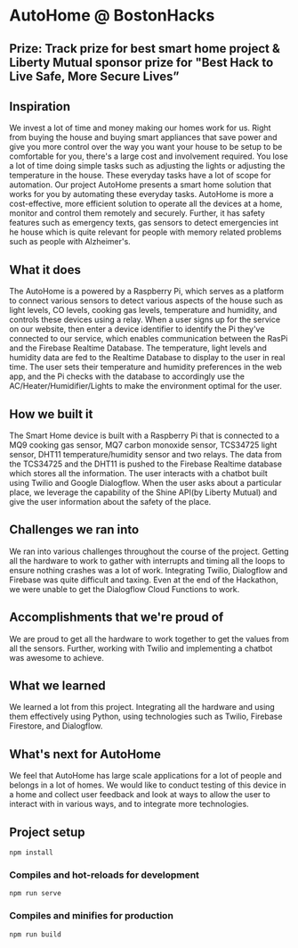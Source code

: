 # AutoHome @ BostonHacks
## Prize: Track prize for best smart home project & Liberty Mutual sponsor prize for "Best Hack to Live Safe, More Secure Lives”

## Inspiration
We invest a lot of time and money making our homes work for us. Right from buying the house and buying smart appliances that save power and give you more control over the way you want your house to be setup to be comfortable for you, there's a large cost and involvement required. You lose a lot of time doing simple tasks such as adjusting the lights or adjusting the temperature in the house. These everyday tasks have a lot of scope for automation. Our project AutoHome presents a smart home solution that works for you by automating these everyday tasks. AutoHome is more a cost-effective, more efficient solution to operate all the devices at a home, monitor and control them remotely and securely. Further, it has safety features such as emergency texts, gas sensors to detect emergencies int he house which is quite relevant for people with memory related problems such as people with Alzheimer's.

## What it does
The AutoHome is a powered by a Raspberry Pi, which serves as a platform to connect various sensors to detect various aspects of the house such as light levels, CO levels, cooking gas levels, temperature and humidity, and controls these devices using a relay. When a user signs up for the service on our website, then enter a device identifier to identify the Pi they've connected to our service, which enables communication between the RasPi and the Firebase Realtime Database. The temperature, light levels and humidity data are fed to the Realtime Database to display to the user in real time. The user sets their temperature and humidity preferences in the web app, and the Pi checks with the database to accordingly use the AC/Heater/Humidifier/Lights to make the environment optimal for the user. 

## How we built it
The Smart Home device is built with a Raspberry Pi that is connected to a MQ9 cooking gas sensor, MQ7 carbon monoxide sensor, TCS34725 light sensor, DHT11 temperature/humidity sensor and two relays. The data from the TCS34725 and the DHT11 is pushed to the Firebase Realtime database which stores all the information. The user interacts with a chatbot built using Twilio and Google Dialogflow. When the user asks about a particular place, we leverage the capability of the Shine API(by Liberty Mutual) and give the user information about the safety of the place.         

## Challenges we ran into
We ran into various challenges throughout the course of the project. Getting all the hardware to work to gather with interrupts and timing all the loops to ensure nothing crashes was a lot of work. Integrating Twilio, Dialogflow and Firebase was quite difficult and taxing. Even at the end of the Hackathon, we were unable to get the Dialogflow Cloud Functions to work.

## Accomplishments that we're proud of
We are proud to get all the hardware to work together to get the values from all the sensors. Further, working with Twilio and implementing a chatbot was awesome to achieve. 

## What we learned
We learned a lot from this project. Integrating all the hardware and using them effectively using Python, using technologies such as Twilio, Firebase Firestore, and Dialogflow.

## What's next for AutoHome
We feel that AutoHome has large scale applications for a lot of people and belongs in a lot of homes. We would like to conduct testing of this device in a home and collect user feedback and look at ways to allow the user to interact with in various ways, and to integrate more technologies.

## Project setup
```
npm install
```

### Compiles and hot-reloads for development
```
npm run serve
```

### Compiles and minifies for production
```
npm run build
```
